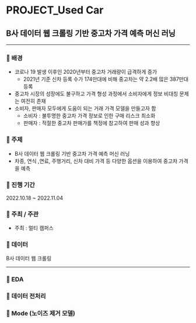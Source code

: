 # PROJECT_Used Car
## B사 데이터 웹 크롤링 기반 중고차 가격 예측 머신 러닝

  
---
  
  
### :star2: 배경
* 코로나 19 발생 이후인 2020년부터 중고차 거래량이 급격하게 증가
    * 2021년 기준 신차 등록 수가 174만대에 비해 중고차는 약 2.2배 많은 387만대 등록
* 중고차 시장의 성장에도 불구하고 가격 형성 과정에서 소비자에게 정보 비대칭 문제는 여전히 존재
* 소비자, 판매자 모두에게 도움이 되는 거래 가격 모델을 만들고자 함
    * 소비자 : 불투명한 중고차 가격 정보로 인한 구매 리스크 최소화
    * 판매자 : 적절한 중고차 판매가를 책정에 참고하여 판매 성과 향상


### :star2: 주제
* B사 데이터 웹 크롤링 기반 중고차 가격 예측 머신 러닝
* 차종, 연식 ,연료, 주행거리, 신차 대비 가격 등 다양한 옵션을 이용하여 중고차 가격을 예측


### :star2: 진행 기간
2022.10.18 ~ 2022.11.04  
 

### :star2: 주최 / 주관
- 주최 : 멀티 캠퍼스  


### :star2: 데이터
B사 데이터 웹 크롤링


---
  
  
### :star2: EDA
  

### :star2: 데이터 전처리


### :star2: Mode (노이즈 제거 모델)

